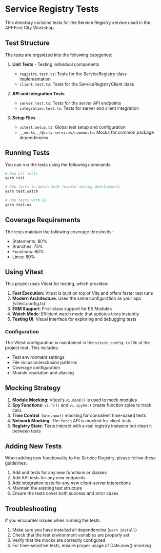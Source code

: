 # Service Registry Tests

This directory contains tests for the Service Registry service used in the API-First City Workshop.

## Test Structure

The tests are organized into the following categories:

1. **Unit Tests** - Testing individual components

   - `registry.test.ts`: Tests for the ServiceRegistry class implementation
   - `client.test.ts`: Tests for the ServiceRegistryClient class

2. **API and Integration Tests**

   - `server.test.ts`: Tests for the server API endpoints
   - `integration.test.ts`: Tests for server and client integration

3. **Setup Files**
   - `vitest.setup.ts`: Global test setup and configuration
   - `__mocks__/@city-services/common.ts`: Mocks for common package dependencies

## Running Tests

You can run the tests using the following commands:

```bash
# Run all tests
yarn test

# Run tests in watch mode (useful during development)
yarn test:watch

# Run tests with UI
yarn test:ui
```

## Coverage Requirements

The tests maintain the following coverage thresholds:

- Statements: 80%
- Branches: 75%
- Functions: 80%
- Lines: 80%

## Using Vitest

This project uses Vitest for testing, which provides:

1. **Fast Execution**: Vitest is built on top of Vite and offers faster test runs
2. **Modern Architecture**: Uses the same configuration as your app (vitest.config.ts)
3. **ESM Support**: First-class support for ES Modules
4. **Watch Mode**: Efficient watch mode that updates tests instantly
5. **Testing UI**: Visual interface for exploring and debugging tests

### Configuration

The Vitest configuration is maintained in the `vitest.config.ts` file at the project root. This includes:

- Test environment settings
- File inclusion/exclusion patterns
- Coverage configuration
- Module resolution and aliasing

## Mocking Strategy

1. **Module Mocking**: Vitest's `vi.mock()` is used to mock modules
2. **Spy Functions**: `vi.fn()` and `vi.spyOn()` create function spies to track calls
3. **Time Control**: `Date.now()` mocking for consistent time-based tests
4. **Network Mocking**: The `fetch` API is mocked for client tests
5. **Registry State**: Tests interact with a real registry instance but clean it between tests

## Adding New Tests

When adding new functionality to the Service Registry, please follow these guidelines:

1. Add unit tests for any new functions or classes
2. Add API tests for any new endpoints
3. Add integration tests for any new client-server interactions
4. Maintain the existing test structure
5. Ensure the tests cover both success and error cases

## Troubleshooting

If you encounter issues when running the tests:

1. Make sure you have installed all dependencies (`yarn install`)
2. Check that the test environment variables are properly set
3. Verify that the mocks are correctly configured
4. For time-sensitive tests, ensure proper usage of Date.now() mocking
